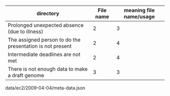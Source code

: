 ####

|directory|File name |meaning file name/usage |
 |---------------------------------------------------------|---------------------|-------|
 |Prolonged unexpected absence (due to illness)	           |  2	               |  3    | 
 |The assigned person to do the presentation is not present|  2		       |  4    | 
 |Intermediate deadlines are not met	                   |  2                |  4    | 
 |There is not enough data to make a draft genome	   |  3	               |  3    |
data/ec2/2009-04-04/meta-data.json

